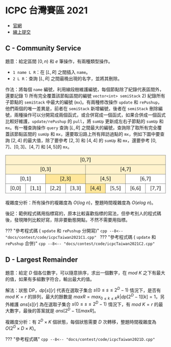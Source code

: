 # ICPC 台灣賽區 2021

- [官網](https://icpc2021.ntub.edu.tw/)
- [線上提交](https://codeforces.com/gym/103443)

## C - Community Service
題意：給定區間 $[0,n)$ 和 $e$ 筆操作，有兩種類型操作。

- `1 name L R`：在 $[L,R]$ 之間插入 `name`。
- `2 L R`：查詢 $[L,R]$ 之間最晚出現的名字，並將其刪除。

作法：將每個 `name` 編號，利用線段樹維護編號，每個節點除了紀錄代表區間外，還要記錄 1) 所有完全覆蓋該節點區間的編號 `vector<int> semiStack` 2) 紀錄所有子節點的 `semiStack` 中最大的編號 (`mx`)。有兩種修改操作 `update` 和 `rePushup`，他們兩個的唯一差異是，前者在 `semiStack` 新增編號，後者在 `semiStack` 刪除編號，兩種操作可以分開寫成兩個函式，或合併寫成一個函式，如果合併成一個函式比較好維護，`update/rePushup` 的 `pull`，將 `sumUp` 更新成左右子節點的 `sumUp` 和 `mx`。有一種查詢操作 `query` 查詢 $[L,R]$ 之間最大的編號，查詢除了取所有完全覆蓋該節點區間的 `sumUp` 和 `mx`，還要取沿路上所有拜訪過點的 `mx`，例如下圖中要查詢 $[2,4]$ 的最大值，除了要參考 $[2,3]$ 和 $[4,4]$ 的 `sumUp` 和 `mx`，還要參考 $[0,7]$、$[0,3]$、$[4,7]$ 和 $[4,5]$的 `mx`。

![](images/icpcTaiwan2021C.png)

複雜度分析：所有操作的複雜度為 $O(log\ n)$，整題時間複雜度為 $O(elog\ n)$。

後記：範例程式碼用指標寫的，原本比較喜歡指標的寫法，但參考別人的程式碼後，發現陣列比較好寫，除非要動態開點，不然不需要用指標。

??? "參考程式碼 ( `update` 和 `rePushup` 分開寫)"
    ```cpp
    --8<-- "docs/contest/code/icpcTaiwan2021C1.cpp"
    ```
??? "參考程式碼 ( `update` 和 `rePushup` 合併)"
    ```cpp
    --8<-- "docs/contest/code/icpcTaiwan2021C2.cpp"
    ```

## D - Largest Remainder
題意：給定 $D$ 個各位數字，可以隨意排序，求出一個數字，在 $mod\ K$ 之下有最大的值，如果有多組數字符合，輸出最大的值。

解法：狀態 DP，$dp[s][r]$ 代表在選取子集合 $s(0\le s\le 2^D-1)$ 情況下，是否有 $mod\ K=r$ 的排列，最大的餘數是 $maxR = max_{0\le k\le K}{k|dp[2^D-1][k]=1}$，另外維護 $ans[s][r]$ 為在選取子集合 $s(0\le s\le 2^D-1)$ 情況下，有 $mod\ K=r$ 的最大數字，最後的答案就是 $ans[2^D-1][maxR]$。

複雜度分析：有 $2^D\times K$ 個狀態，每個狀態需要 $D$ 次轉移，整題時間複雜度為 $O(2^D\times D\times K)$。

??? "參考程式碼"
    ```cpp
    --8<-- "docs/contest/code/icpcTaiwan2021D.cpp"
    ```